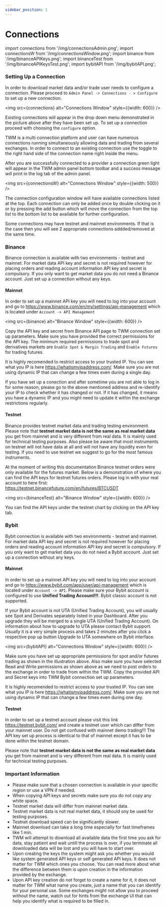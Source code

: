 ```yaml
---
sidebar_position: 1
---
```


# Connections

import connections from '/img/connectionsAdmin.png';
import connectionsW from '/img/connectionsWindow.png';
import binance from '/img/binanceAPIKeys.png';
import binanceTest from '/img/binanceAPIKeysTest.png';
import bybitAPI from '/img/bybitAPI.png';

### Setting Up a Connection

In order to download market data and/or trade user needs to configure a connection. Please proceed to `Admin Panel -> Connections - > Configure` to set up a new connection. 

<img src={connections} alt="Connections Window" style={{width: 600}} />

Existing connections will appear in the drop down menu demonstrated in the picture above after they have been set up. To set up a connection proceed with choosing the `configure` option. 

TWM is a multi connection platform and user can have numerous connections running simultaneously allowing data and trading from several exchanges. In order to connect to an existing connection use the toggle to the right hand side of the connection name right inside the menu.

After you are successfully connected to a provider a connection green light will appear in the TWM admin panel bottom toolbar and a success message wıll print in the log tab of the admin panel.


<img src={connectionsW} alt="Connections Window" style={{width: 500}} />

The connection configuration window will have available connections listed at the top. Each connection can only be added once by double clicking on it or by pressing the add button which will move the connection from the top list to the bottom list to be available for further configuration.

Some connections may have testnet and mainnet environments. If that is the case then you will see 2 appropriate connections addded/removed at the same time.

### Binance

Binance connection is available with two environments - testnet and mainnet. For market data API key and secret is not required however for placing orders and reading account information API key and secret is compulsory. If you only want to get market data you do not need a Binance account. Just set up a connection without any keys. 

#### Mainnet

In order to set up a mainnet API key you will need to log into your account and go to https://www.binance.com/en/my/settings/api-management which is located under `Account -> API Management`

<img src={binance} alt="Binance Window" style={{width: 600}} />

Copy the API key and secret from Binance API page to TWM connection set up parameters. Make sure you have provided the correct permissions for the API key. The minimum required permissions to trade spot and derivatives markets are `Enable Spot & Margin Trading` and `Enable Futures` for trading futures. 

It is highly recomended to restrict access to your trusted IP. You can see what you IP is here https://whatismyipaddress.com/. Make sure you are not using dynamic IP that can change a few times even during a single day. 

If you have set up a conection and after sometime you are not able to log in for some reason, please go to the above mentioned address and re-identify your IP to check whether it has changed or not. If it has changed, it means you have a dynamic IP and you might need to update it within the exchange restrictions regularly. 

#### Testnet

Binance provides testnet market data and trading testing environment. Please note that **testnet market data is not the same as real market data** you get from mainnet and is very different from real data. It is mainly used for technical testing purposes. Also please be aware that most instruments on testnet will not have data at all and will not have any liquidity even for testing. If you need to use testnet we suggest to go for the most famous instruments.

At the moment of writing this documentation Binance testnet orders were only available for the futures market. Below is a demonstration of where you can find the API keys for testnet futures orders. Please log in with your real account to here first: https://testnet.binancefuture.com/en/futures/BTCUSDT

<img src={binanceTest} alt="Binance Window" style={{width: 600}} />

You can find the API keys under the testnet chart by clicking on the API key tab.

### Bybit

Bybit connection is available with two environments - testnet and mainnet. For market data API key and secret is not required however for placing orders and reading account information API key and secret is compulsory. If you only want to get market data you do not need a Bybit account. Just set up a connection without any keys. 

#### Mainnet

In order to set up a mainnet API key you will need to log into your account and go to https://www.bybit.com/app/user/api-management which is located under `Account -> API`. Please make sure your Bybit account is configured to use **Unified Trading Account!!!**. Bybit classic account is not supported.

If your Bybit account is not UTA (Unified Trading Account), you will usually see Spot and Derivates separately listed in your Dashboard. After you upgrade they will be merged to a single UTA (Unified Trading Account). On information about how to upgrade to UTA please contact Bybit support. Usually it is a very simple process and takes 2 minutes after you click a respective pop up button Upgrade to UTA somewhere on Bybit interface.

<img src={bybitAPI} alt="Connections Window" style={{width: 600}} />

Make sure you have set up appropriate permissions for spot and/or futures trading as shown in the illustration above. Also make sure you have selected Read and Write permissions as shown above as we need to post orders to the exchange in order to trade from within the TWM. Copy the provided API and Secret keys into TWM Bybit connection set up parameters.

It is highly recomended to restrict access to your trusted IP. You can see what you IP is here https://whatismyipaddress.com/. Make sure you are not using dynamic IP that can change a few times even during one day.

#### Testnet

In order to set up a testnet account please visit this link https://testnet.bybit.com/ and create a testnet user which can differ from your mainnet user. Do not get confused with mainnet demo trading!!! The API key set up process is identical to that of mainnet except it has to be done within the testnet domain.

Please note that **testnet market data is not the same as real market data** you get from mainnet and is very different from real data. It is mainly used for technical testing purposes.

### Important Information

- Please make sure that a chosen connection is available in your specific region or use a VPN if needed.
- When copying API keys and secrets make sure you do not copy any white space.
- Testnet market data will differ from mainnet market data.
- Testnet market data is not real market data, it should ony be used for testing purposes.
- Testnet download speed can be significantly slower.
- Mainnet download can take a long time especially for fast timeframes like 1 min.
- TWM will attempt to download all available data the first time you ask for data, stay patient and wait untill the process is over, if you terminate all downloaded data will be lost and you will have to start over.
- Upon creating the keys the system might ask you whether you would like system generated API keys or self generated API keys. It does not matter for TWM which ones you choose. You can read more about what the difference between them is upon creation in the information provided by the exchange.
- Upon API key creation do not forget to create a name for it, it does not matter for TWM what name you create, just a name that you can identify for your personal use. Some exchanges might not allow you to proceed without the name, watch out for hints from the exchange UI that can help you identify what is required to be filled in.


